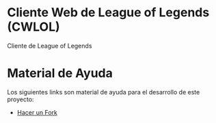 # Cliente Web de League of Legends (CWLOL)
Cliente de League of Legends

# Material de Ayuda

Los siguientes links son material de ayuda para el desarrollo de este proyecto:

  - [Hacer un Fork](https://devnull.wordpress.com/2012/10/12/como-trabajar-con-un-fork-en-github/ "Fork Tutorial")
